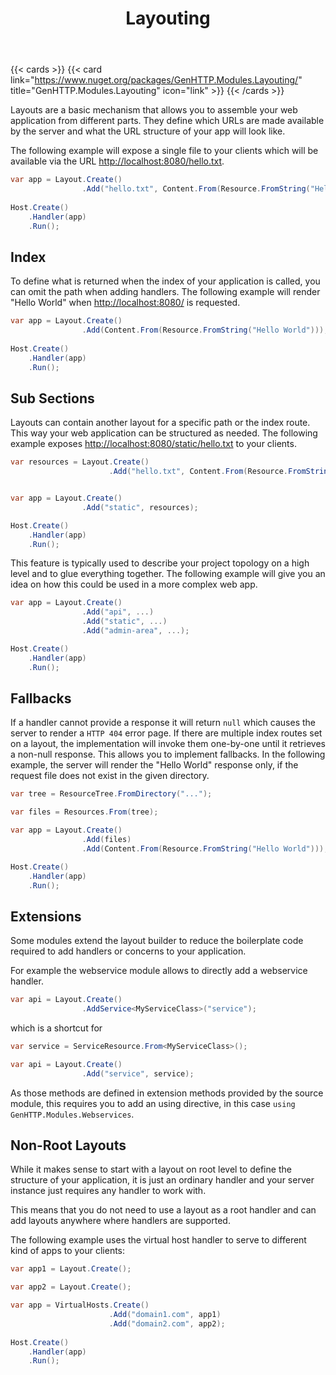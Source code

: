﻿---
title: Layouting
description: 'Easily break down your web application into logical sections of content.'
weight: 1
cascade:
  type: docs
---

{{< cards >}}
{{< card link="https://www.nuget.org/packages/GenHTTP.Modules.Layouting/" title="GenHTTP.Modules.Layouting" icon="link" >}}
{{< /cards >}}

Layouts are a basic mechanism that allows you to assemble your web application from
different parts. They define which URLs are made available by the server and what
the URL structure of your app will look like.

The following example will expose a single file to your clients which will be available
via the URL [http://localhost:8080/hello.txt](http://localhost:8080/hello.txt).

```csharp
var app = Layout.Create()
                .Add("hello.txt", Content.From(Resource.FromString("Hello World")));
                   
Host.Create()
    .Handler(app)
    .Run();
```

## Index

To define what is returned when the index of your application is called, you can
omit the path when adding handlers. The following example will render "Hello World"
when [http://localhost:8080/](http://localhost:8080/) is requested.

```csharp
var app = Layout.Create()
                .Add(Content.From(Resource.FromString("Hello World")));
                   
Host.Create()
    .Handler(app)
    .Run();
```

## Sub Sections

Layouts can contain another layout for a specific path or the index route. This
way your web application can be structured as needed. The following example
exposes [http://localhost:8080/static/hello.txt](http://localhost:8080/static/hello.txt)
to your clients.

```csharp
var resources = Layout.Create()
                      .Add("hello.txt", Content.From(Resource.FromString("Hello World")));


var app = Layout.Create()
                .Add("static", resources);

Host.Create()
    .Handler(app)
    .Run();
```

This feature is typically used to describe your project topology on a high level and
to glue everything together. The following example will give you an idea on how this
could be used in a more complex web app.

```csharp
var app = Layout.Create()
                .Add("api", ...)
                .Add("static", ...)
                .Add("admin-area", ...);

Host.Create()
    .Handler(app)
    .Run();
```

## Fallbacks

If a handler cannot provide a response it will return `null` which causes the server
to render a `HTTP 404` error page. If there are multiple index routes set on a layout,
the implementation will invoke them one-by-one until it retrieves a non-null response. This
allows you to implement fallbacks. In the following example, the server will render the "Hello World"
response only, if the request file does not exist in the given directory.

```csharp
var tree = ResourceTree.FromDirectory("...");

var files = Resources.From(tree);

var app = Layout.Create()
                .Add(files)
                .Add(Content.From(Resource.FromString("Hello World")));

Host.Create()
    .Handler(app)
    .Run();
```

## Extensions

Some modules extend the layout builder to reduce the boilerplate code required
to add handlers or concerns to your application.

For example the webservice module allows to directly add a webservice handler.

```csharp
var api = Layout.Create()
                .AddService<MyServiceClass>("service");
```

which is a shortcut for

```csharp
var service = ServiceResource.From<MyServiceClass>();

var api = Layout.Create()
                .Add("service", service);
```

As those methods are defined in extension methods provided by the source module,
this requires you to add an using directive, in this case `using GenHTTP.Modules.Webservices`.

## Non-Root Layouts

While it makes sense to start with a layout on root level to define the structure
of your application, it is just an ordinary handler and your server instance
just requires any handler to work with.

This means that you do not need to use a layout as a root handler and can add
layouts anywhere where handlers are supported.

The following example uses the virtual host handler to serve to different kind of
apps to your clients:

```csharp
var app1 = Layout.Create();

var app2 = Layout.Create();

var app = VirtualHosts.Create()
                      .Add("domain1.com", app1)
                      .Add("domain2.com", app2);
                      
Host.Create()
    .Handler(app)
    .Run();            
```

